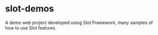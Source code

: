 slot-demos
==========

A demo web project developed using Slot Framework, many samples of how to use Slot features.
